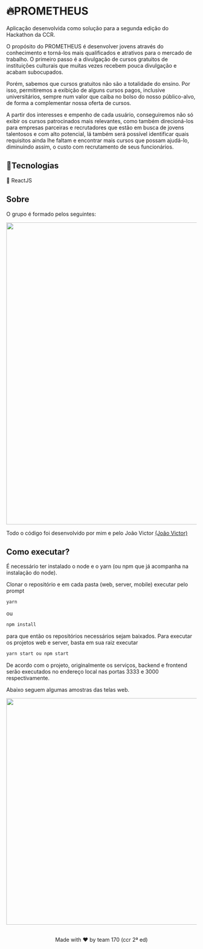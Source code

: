# 🔥PROMETHEUS

Aplicação desenvolvida como solução para a segunda edição do Hackathon da CCR. 

O propósito do PROMETHEUS é desenvolver jovens através do conhecimento e torná-los mais qualificados e atrativos para o mercado de trabalho. O primeiro passo é a divulgação de cursos gratuitos de instituições culturais que muitas vezes recebem pouca divulgação e acabam subocupados. 

Porém, sabemos que cursos gratuitos não são a totalidade do ensino. Por isso, permitiremos a exibição de alguns cursos pagos, inclusive universitários, sempre num valor que caiba no bolso do nosso público-alvo, de forma a complementar nossa oferta de cursos.

A partir dos interesses e empenho de cada usuário, conseguiremos não só exibir os cursos patrocinados mais relevantes, como também direcioná-los para empresas parceiras e recrutadores que estão em busca de jovens talentosos e com alto potencial, lá também será possível identificar quais requisitos ainda lhe faltam e encontrar mais cursos que possam ajudá-lo,  diminuindo assim, o custo com recrutamento de seus funcionários.

## 📁Tecnologias

📘 ReactJS

## Sobre

O grupo é formado pelos seguintes:

<p align="center">
<img  src="https://lh6.googleusercontent.com/E77ywyJqh325ggAxIaP7IJjhpJVWnKEhEaVVmiHKhHOBbChIi1fF1n9Vw8Xg2HCjpoTb6v7swncfGvmz94i3=w1366-h609-rw"  width="800"/>
</p>

Todo o código foi desenvolvido por mim e pelo João Victor [(João Victor)](https://github.com/joaovictorsoars)

## Como executar?

É necessário ter instalado o node e o yarn (ou npm que já acompanha na instalação do node). 

Clonar o repositório e em cada pasta (web, server, mobile) executar pelo prompt 
```bash
yarn
```
ou
```bash
npm install 
```
para que então os repositórios necessários sejam baixados. Para executar os projetos web e server, basta em sua raiz executar 
```bash
yarn start ou npm start
```
De acordo com o projeto, originalmente os serviços, backend e frontend serão executados no endereço local nas portas 3333 e 3000 respectivamente.

Abaixo seguem algumas amostras das telas web.


<p align="center">
<img  src="https://lh6.googleusercontent.com/wOo9-rnpXGo8HSJPWHEyx1XuZWkZ90QvvkGd6tfqBvjq2bR3O2O_x0GWGKwg8mr0T4uhpwgImXUqa7DFPyG2=w1366-h609-rw"  width="600"/>
</p>

<br />
<center>Made with ❤️ by team 170 (ccr 2ª ed)</center>

